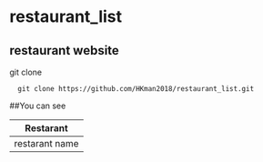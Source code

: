 # restaurant_list

## restaurant website

git clone
    
      git clone https://github.com/HKman2018/restaurant_list.git
##You can see

| Restarant | 
| -------- | 
| restarant name |  phone  |

